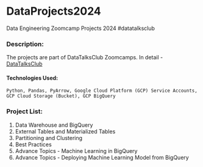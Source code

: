 # DataProjects2024
Data Engineering Zoomcamp Projects 2024 #datatalksclub

### Description: 

The projects are part of DataTalksClub Zoomcamps. In detail - [DataTalksClub](https://github.com/DataTalksClub/data-engineering-zoomcamp/tree/main/03-data-warehouse)

#### Technologies Used: 

```Python, Pandas, PyArrow, Google Cloud Platform (GCP) Service Accounts, GCP Cloud Storage (Bucket), GCP BigQuery```

### Project List:

1. Data Warehouse and BigQuery
2. External Tables and Materialized Tables
3. Partitioning and Clustering
4. Best Practices
5. Advance Topics - Machine Learning in BigQuery
6. Advance Topics - Deploying Machine Learning Model from BigQuery
